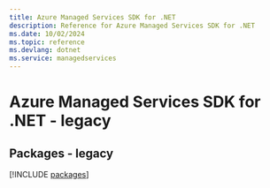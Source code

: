 ```yaml
---
title: Azure Managed Services SDK for .NET
description: Reference for Azure Managed Services SDK for .NET
ms.date: 10/02/2024
ms.topic: reference
ms.devlang: dotnet
ms.service: managedservices
---
```

# Azure Managed Services SDK for .NET - legacy
## Packages - legacy
[!INCLUDE [packages](managed-services-index.md)]